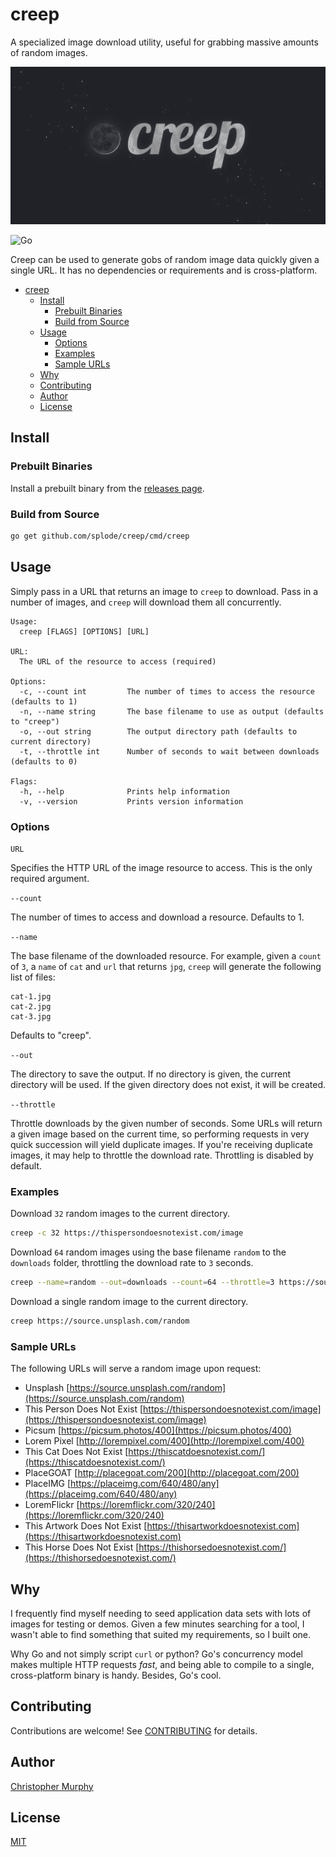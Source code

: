 # creep

A specialized image download utility, useful for grabbing massive amounts of random images.

<img src="./.github/banner_v1.1.png" alt="creep logo">

![Go](https://github.com/Splode/creep/workflows/Go/badge.svg?branch=master)

Creep can be used to generate gobs of random image data quickly given a single URL. It has no dependencies or requirements and is cross-platform.

- [creep](#creep)
  - [Install](#install)
    - [Prebuilt Binaries](#prebuilt-binaries)
    - [Build from Source](#build-from-source)
  - [Usage](#usage)
    - [Options](#options)
    - [Examples](#examples)
    - [Sample URLs](#sample-urls)
  - [Why](#why)
  - [Contributing](#contributing)
  - [Author](#author)
  - [License](#license)

## Install

### Prebuilt Binaries

Install a prebuilt binary from the [releases page](https://github.com/Splode/creep/releases/latest).

### Build from Source

```bash
go get github.com/splode/creep/cmd/creep
```

## Usage

Simply pass in a URL that returns an image to `creep` to download. Pass in a number of images, and `creep` will download them all concurrently.

```
Usage:
  creep [FLAGS] [OPTIONS] [URL]

URL:
  The URL of the resource to access (required)

Options:
  -c, --count int         The number of times to access the resource (defaults to 1)
  -n, --name string       The base filename to use as output (defaults to "creep")
  -o, --out string        The output directory path (defaults to current directory)
  -t, --throttle int      Number of seconds to wait between downloads (defaults to 0)

Flags:
  -h, --help              Prints help information
  -v, --version           Prints version information
```

### Options

`URL`

Specifies the HTTP URL of the image resource to access. This is the only required argument.

`--count`

The number of times to access and download a resource. Defaults to 1.

`--name`

The base filename of the downloaded resource. For example, given a `count` of `3`, a `name` of `cat` and `url` that returns `jpg`, `creep` will generate the following list of files:

```
cat-1.jpg
cat-2.jpg
cat-3.jpg
```

Defaults to "creep".

`--out`

The directory to save the output. If no directory is given, the current directory will be used. If the given directory does not exist, it will be created.

`--throttle`

Throttle downloads by the given number of seconds. Some URLs will return a given image based on the current time, so performing requests in very quick succession will yield duplicate images. If you're receiving duplicate images, it may help to throttle the download rate. Throttling is disabled by default.

### Examples

Download `32` random images to the current directory.

```bash
creep -c 32 https://thispersondoesnotexist.com/image
```

Download `64` random images using the base filename `random` to the `downloads` folder, throttling the download rate to `3` seconds.

```bash
creep --name=random --out=downloads --count=64 --throttle=3 https://source.unsplash.com/random
```

Download a single random image to the current directory.

```bash
creep https://source.unsplash.com/random
```

### Sample URLs

The following URLs will serve a random image upon request:

- Unsplash [https://source.unsplash.com/random](https://source.unsplash.com/random)
- This Person Does Not Exist [https://thispersondoesnotexist.com/image](https://thispersondoesnotexist.com/image)
- Picsum [https://picsum.photos/400](https://picsum.photos/400)
- Lorem Pixel [http://lorempixel.com/400](http://lorempixel.com/400)
- This Cat Does Not Exist [https://thiscatdoesnotexist.com/](https://thiscatdoesnotexist.com/)
- PlaceGOAT [http://placegoat.com/200](http://placegoat.com/200)
- PlaceIMG [https://placeimg.com/640/480/any](https://placeimg.com/640/480/any)
- LoremFlickr [https://loremflickr.com/320/240](https://loremflickr.com/320/240)
- This Artwork Does Not Exist [https://thisartworkdoesnotexist.com](https://thisartworkdoesnotexist.com)
- This Horse Does Not Exist [https://thishorsedoesnotexist.com/](https://thishorsedoesnotexist.com/)

## Why

I frequently find myself needing to seed application data sets with lots of images for testing or demos. Given a few minutes searching for a tool, I wasn't able to find something that suited my requirements, so I built one.

Why Go and not simply script `curl` or python? Go's concurrency model makes multiple HTTP requests _fast_, and being able to compile to a single, cross-platform binary is handy. Besides, Go's cool.

## Contributing

Contributions are welcome! See [CONTRIBUTING](https://github.com/Splode/creep/blob/master/.github/CONTRIBUTING.md) for details.

## Author

[Christopher Murphy](https://github.com/Splode)

## License

[MIT](https://github.com/Splode/creep/blob/master/LICENSE)
